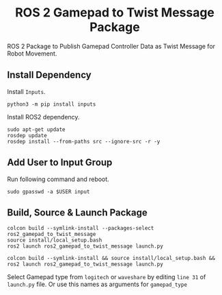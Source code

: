 <p align="center">
  <h1 align="center">ROS 2 Gamepad to Twist Message Package</h1>
</p>

ROS 2 Package to Publish Gamepad Controller Data as Twist Message for Robot Movement.<br/>

## Install Dependency
Install `Inputs`.<br/>
```
python3 -m pip install inputs
```
Install ROS2 dependency.<br/>
```
sudo apt-get update
rosdep update
rosdep install --from-paths src --ignore-src -r -y
```

## Add User to Input Group
Run following command and reboot.<br/>
```
sudo gpasswd -a $USER input
```

## Build, Source & Launch Package
```
colcon build --symlink-install --packages-select ros2_gamepad_to_twist_message
source install/local_setup.bash
ros2 launch ros2_gamepad_to_twist_message launch.py
```
```
colcon build --symlink-install && source install/local_setup.bash && ros2 launch ros2_gamepad_to_twist_message launch.py
```
Select Gamepad type from `logitech` or `waveshare` by editing `line 31` of `launch.py` file. Or use this names as arguments for `gamepad_type`<br/>
